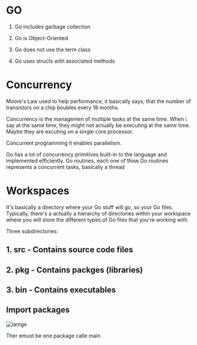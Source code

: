 # GO


1. Go includes garbage collection

2. Go is Object-Oriented

3. Go does not use the term class

4. Go uses structs with associated methods


# Concurrency

Moore's Law used to help performance, it basically says, that the number of transistors on a chip boubles every 18 months.

Concurrency is the managemen of multiple tasks at the same time. When i say at the same time, they might not actually be executing at the same time. Maybe they are excuting on a single core processor.

Concurrent programming it enables parallelism.

Go has a lot of concurrency primitives built-in to the language and implemented efficiently. Go routines, each one of thise Go routines represents a concurrent tasks, basically a thread

# Workspaces

It's basically a directory where your Go stuff will go, so your Go files. Typically, there's a actually a hierarchy of directories within
your workspace where you will store the different types of Go files that you're working with.

Three subdirectories: 

## 1. src - Contains source code files
## 2. pkg - Contains packges (libraries)
## 3. bin - Contains executables


## Import packages

![iamge](dsdsd)

Ther emust be one package calle main